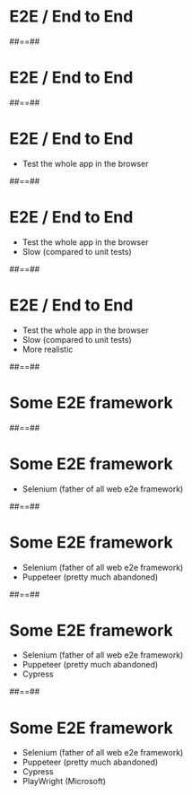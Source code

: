 <!-- .slide: class="transition bg-pink" -->

# E2E / End to End

##==##

# E2E / End to End

##==##

# E2E / End to End

- Test the whole app in the browser

##==##

# E2E / End to End

- Test the whole app in the browser
- Slow (compared to unit tests)

##==##

# E2E / End to End

- Test the whole app in the browser
- Slow (compared to unit tests)
- More realistic

##==##

# Some E2E framework

##==##

# Some E2E framework

- Selenium (father of all web e2e framework)

##==##

# Some E2E framework

- Selenium (father of all web e2e framework)
- Puppeteer (pretty much abandoned)

##==##

# Some E2E framework

- Selenium (father of all web e2e framework)
- Puppeteer (pretty much abandoned)
- Cypress

##==##

# Some E2E framework

- Selenium (father of all web e2e framework)
- Puppeteer (pretty much abandoned)
- Cypress
- PlayWright (Microsoft)
